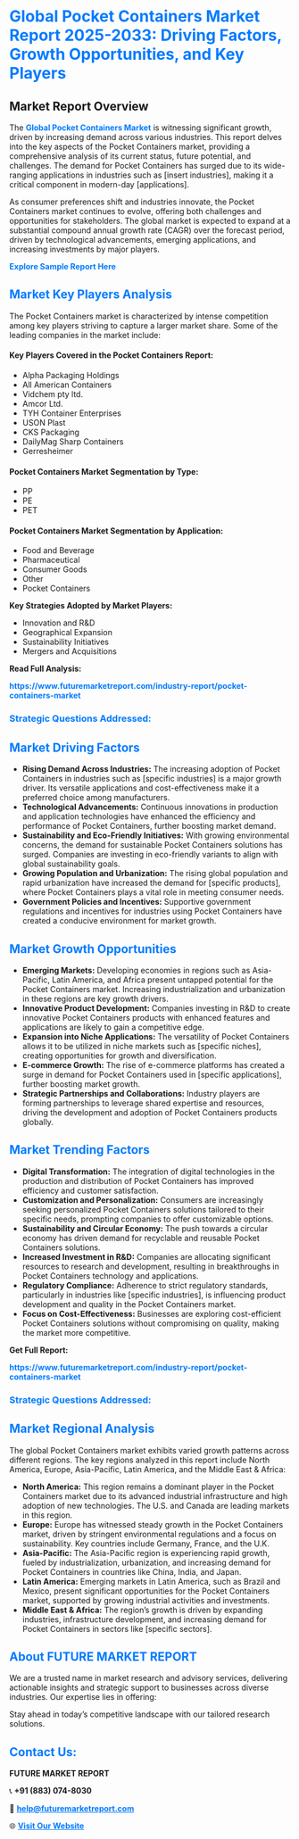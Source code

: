 <h1 style="color: #007BFF;">Global Pocket Containers Market Report 2025-2033: Driving Factors, Growth Opportunities, and Key Players</h1>

<section id="overview">
<h2>Market Report Overview</h2>
<p>The <a href="https://www.futuremarketreport.com/industry-report/pocket-containers-market" style="color: #007BFF; text-decoration: none;"><strong>Global Pocket Containers Market</strong></a> is witnessing significant growth, driven by increasing demand across various industries. This report delves into the key aspects of the Pocket Containers market, providing a comprehensive analysis of its current status, future potential, and challenges. The demand for Pocket Containers has surged due to its wide-ranging applications in industries such as [insert industries], making it a critical component in modern-day [applications].</p>
<p>As consumer preferences shift and industries innovate, the Pocket Containers market continues to evolve, offering both challenges and opportunities for stakeholders. The global market is expected to expand at a substantial compound annual growth rate (CAGR) over the forecast period, driven by technological advancements, emerging applications, and increasing investments by major players.</p>
</section>

<section id="overview">
<p><a href="https://www.futuremarketreport.com/request-sample/reportId=120480" style="color: #007BFF; text-decoration: none;"><strong>Explore Sample Report Here</strong></a></p>
</section>

<section id="key-players">
<h2 style="color: #007BFF;">Market Key Players Analysis</h2>
<p>The Pocket Containers market is characterized by intense competition among key players striving to capture a larger market share. Some of the leading companies in the market include:</p>
<h4>Key Players Covered in the Pocket Containers Report:</h4>
<ul><li>Alpha Packaging Holdings</li><li>All American Containers</li><li>Vidchem pty ltd.</li><li>Amcor Ltd.</li><li>TYH Container Enterprises</li><li>USON Plast</li><li>CKS Packaging</li><li>DailyMag Sharp Containers</li><li>Gerresheimer</li></ul>
<h4>Pocket Containers Market Segmentation by Type:</h4>
<ul><li>PP</li><li>PE</li><li>PET</li></ul>

<h4>Pocket Containers Market Segmentation by Application:</h4>
<ul><li>Food and Beverage</li><li>Pharmaceutical</li><li>Consumer Goods</li><li>Other</li><li>Pocket Containers</li></ul>
<p><strong>Key Strategies Adopted by Market Players:</strong></p>
<ul>
<li>Innovation and R&D</li>
<li>Geographical Expansion</li>
<li>Sustainability Initiatives</li>
<li>Mergers and Acquisitions</li>
</ul>
</section>

<section>
<p><strong>Read Full Analysis: </strong></p><a href="https://www.futuremarketreport.com/industry-report/pocket-containers-market" style="color: #007BFF; text-decoration: none;"><strong>https://www.futuremarketreport.com/industry-report/pocket-containers-market</strong></a>
<h3 style="color: #007BFF;">Strategic Questions Addressed:</h3>
</section>

<section id="driving-factors">
<h2 style="color: #007BFF;">Market Driving Factors</h2>
<ul>
<li><strong>Rising Demand Across Industries:</strong> The increasing adoption of Pocket Containers in industries such as [specific industries] is a major growth driver. Its versatile applications and cost-effectiveness make it a preferred choice among manufacturers.</li>
<li><strong>Technological Advancements:</strong> Continuous innovations in production and application technologies have enhanced the efficiency and performance of Pocket Containers, further boosting market demand.</li>
<li><strong>Sustainability and Eco-Friendly Initiatives:</strong> With growing environmental concerns, the demand for sustainable Pocket Containers solutions has surged. Companies are investing in eco-friendly variants to align with global sustainability goals.</li>
<li><strong>Growing Population and Urbanization:</strong> The rising global population and rapid urbanization have increased the demand for [specific products], where Pocket Containers plays a vital role in meeting consumer needs.</li>
<li><strong>Government Policies and Incentives:</strong> Supportive government regulations and incentives for industries using Pocket Containers have created a conducive environment for market growth.</li>
</ul>
</section>

<section id="growth-opportunities">
<h2 style="color: #007BFF;">Market Growth Opportunities</h2>
<ul>
<li><strong>Emerging Markets:</strong> Developing economies in regions such as Asia-Pacific, Latin America, and Africa present untapped potential for the Pocket Containers market. Increasing industrialization and urbanization in these regions are key growth drivers.</li>
<li><strong>Innovative Product Development:</strong> Companies investing in R&D to create innovative Pocket Containers products with enhanced features and applications are likely to gain a competitive edge.</li>
<li><strong>Expansion into Niche Applications:</strong> The versatility of Pocket Containers allows it to be utilized in niche markets such as [specific niches], creating opportunities for growth and diversification.</li>
<li><strong>E-commerce Growth:</strong> The rise of e-commerce platforms has created a surge in demand for Pocket Containers used in [specific applications], further boosting market growth.</li>
<li><strong>Strategic Partnerships and Collaborations:</strong> Industry players are forming partnerships to leverage shared expertise and resources, driving the development and adoption of Pocket Containers products globally.</li>
</ul>
</section>

<section id="trending-factors">
<h2 style="color: #007BFF;">Market Trending Factors</h2>
<ul>
<li><strong>Digital Transformation:</strong> The integration of digital technologies in the production and distribution of Pocket Containers has improved efficiency and customer satisfaction.</li>
<li><strong>Customization and Personalization:</strong> Consumers are increasingly seeking personalized Pocket Containers solutions tailored to their specific needs, prompting companies to offer customizable options.</li>
<li><strong>Sustainability and Circular Economy:</strong> The push towards a circular economy has driven demand for recyclable and reusable Pocket Containers solutions.</li>
<li><strong>Increased Investment in R&D:</strong> Companies are allocating significant resources to research and development, resulting in breakthroughs in Pocket Containers technology and applications.</li>
<li><strong>Regulatory Compliance:</strong> Adherence to strict regulatory standards, particularly in industries like [specific industries], is influencing product development and quality in the Pocket Containers market.</li>
<li><strong>Focus on Cost-Effectiveness:</strong> Businesses are exploring cost-efficient Pocket Containers solutions without compromising on quality, making the market more competitive.</li>
</ul>
</section>

<section>
<p><strong>Get Full Report: </strong></p><a href="https://www.futuremarketreport.com/industry-report/pocket-containers-market" style="color: #007BFF; text-decoration: none;"><strong>https://www.futuremarketreport.com/industry-report/pocket-containers-market</strong></a>
<h3 style="color: #007BFF;">Strategic Questions Addressed:</h3>
</section>


<section id="regional-analysis">
<h2 style="color: #007BFF;">Market Regional Analysis</h2>
<p>The global Pocket Containers market exhibits varied growth patterns across different regions. The key regions analyzed in this report include North America, Europe, Asia-Pacific, Latin America, and the Middle East & Africa:</p>
<ul>
<li><strong>North America:</strong> This region remains a dominant player in the Pocket Containers market due to its advanced industrial infrastructure and high adoption of new technologies. The U.S. and Canada are leading markets in this region.</li>
<li><strong>Europe:</strong> Europe has witnessed steady growth in the Pocket Containers market, driven by stringent environmental regulations and a focus on sustainability. Key countries include Germany, France, and the U.K.</li>
<li><strong>Asia-Pacific:</strong> The Asia-Pacific region is experiencing rapid growth, fueled by industrialization, urbanization, and increasing demand for Pocket Containers in countries like China, India, and Japan.</li>
<li><strong>Latin America:</strong> Emerging markets in Latin America, such as Brazil and Mexico, present significant opportunities for the Pocket Containers market, supported by growing industrial activities and investments.</li>
<li><strong>Middle East & Africa:</strong> The region’s growth is driven by expanding industries, infrastructure development, and increasing demand for Pocket Containers in sectors like [specific sectors].</li>
</ul>
</section>

<footer>
<h2 style="color: #007BFF;">About FUTURE MARKET REPORT</h2>
<p>We are a trusted name in market research and advisory services, delivering actionable insights and strategic support to businesses across diverse industries. Our expertise lies in offering:</p>

<p>Stay ahead in today’s competitive landscape with our tailored research solutions.</p>

<h2 style="color: #007BFF;">Contact Us:</h2>
<p><strong>FUTURE MARKET REPORT</strong></p>
<p>📞 <strong>+91 (883) 074-8030</strong></p>
<p>📧 <strong><a href="mailto:help@futuremarketreport.com" style="color: #007BFF;">help@futuremarketreport.com</a></strong></p>
<p>🌐 <strong><a href="https://www.futuremarketreport.com/" style="color: #007BFF;">Visit Our Website</a></strong></p>
</footer>